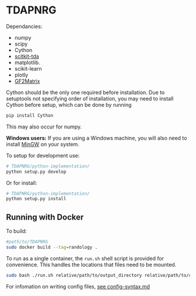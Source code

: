 # TDAPNRG

Dependancies:
  * numpy
  * scipy
  * Cython
  * [scitkit-tda](https://scikit-tda.org/)
  * matplotlib.
  * scikit-learn
  * plotly
  * [GF2Matrix](https://github.com/EwanGilligan/GF2Matrix)

Cython should be the only one required before installation. Due to setuptools not specifying order of installation, you may need to install Cython before setup, which can be done by running

```bash
pip install Cython
```

This may also occur for numpy.

**Windows users:** If you are using a Windows machine, you will also need to install [MinGW](http://www.mingw.org) on your system.

To setup for development use:
```bash
# TDAPNRG/python-implementation/
python setup.py develop
```

Or for install:
```bash
# TDAPNRG/python-implementation/
python setup.py install
```

## Running with Docker

To build:
```bash
#path/to/TDAPNRG
sudo docker build --tag=randology .
```

To run as a single container, the `run.sh` shell script is provided for convenience. This handles the locations that files need to be mounted.
```bash
sudo bash ./run.sh relative/path/to/output_directory relative/path/to/config_file.json
```

For infomation on writing config files, [see config-syntax.md](config-syntax.md)
